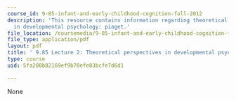 ```yaml
---
course_id: 9-85-infant-and-early-childhood-cognition-fall-2012
description: 'This resource contains information regarding theoretical perspectives
  in developmental psychology: piaget.'
file_location: /coursemedia/9-85-infant-and-early-childhood-cognition-fall-2012/5fa200b82169ef9b78efe03bcfe7d6d1_MIT9_85F12_lec2_piaget.pdf
file_type: application/pdf
layout: pdf
title: ' 9.85 Lecture 2: Theoretical perspectives in developmental psychology: Piaget'
type: course
uid: 5fa200b82169ef9b78efe03bcfe7d6d1

---
```

None
